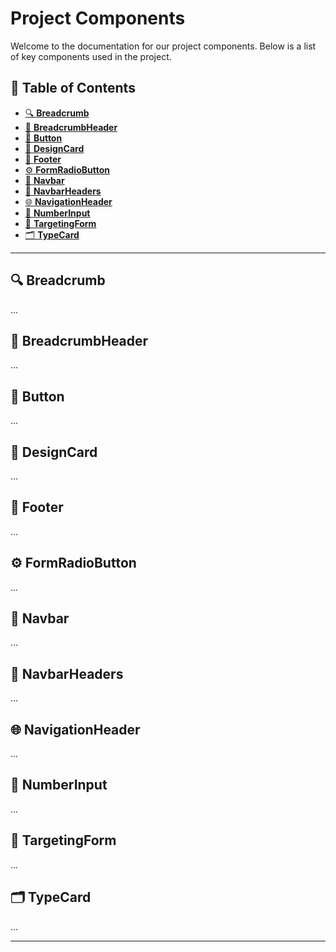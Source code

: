 # Project Components
Welcome to the documentation for our project components. Below is a list of key components used in the project.

## 📖 Table of Contents
- [🔍 **Breadcrumb**](#-breadcrumb)
- [📌 **BreadcrumbHeader**](#-breadcrumbheader)
- [🔘 **Button**](#-button)
- [🎨 **DesignCard**](#-designcard)
- [🚀 **Footer**](#-footer)
- [⚙️ **FormRadioButton**](#-formradiobutton)
- [👏 **Navbar**](#-navbar)
- [🧭 **NavbarHeaders**](#-navbarheaders)
- [🌐 **NavigationHeader**](#-navigationheader)
- [🔢 **NumberInput**](#-numberinput)
- [🎯 **TargetingForm**](#-targetingform)
- [🗂️ **TypeCard**](#-typecard)

---

## 🔍 Breadcrumb


...

## 📌 BreadcrumbHeader

...

## 🔘 Button

...

## 🎨 DesignCard


...

## 🚀 Footer

...

## ⚙️ FormRadioButton


...

## 👏 Navbar


...

## 🧭 NavbarHeaders

...

## 🌐 NavigationHeader

...

## 🔢 NumberInput

...

## 🎯 TargetingForm

...

## 🗂️ TypeCard

...

---
